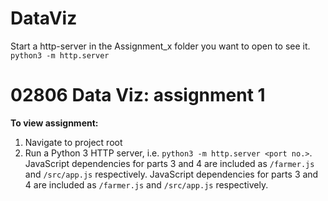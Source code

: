 
# DataViz
Start a http-server in the Assignment_x folder you want to open to see it.
`
python3 -m http.server
`
# 02806 Data Viz: assignment 1

**To view assignment:**

1. Navigate to project root
2. Run a Python 3 HTTP server, i.e. `python3 -m http.server <port no.>`.
JavaScript dependencies for parts 3 and 4 are included as `/farmer.js` and `/src/app.js` respectively.
JavaScript dependencies for parts 3 and 4 are included as `/farmer.js` and `/src/app.js` respectively.
